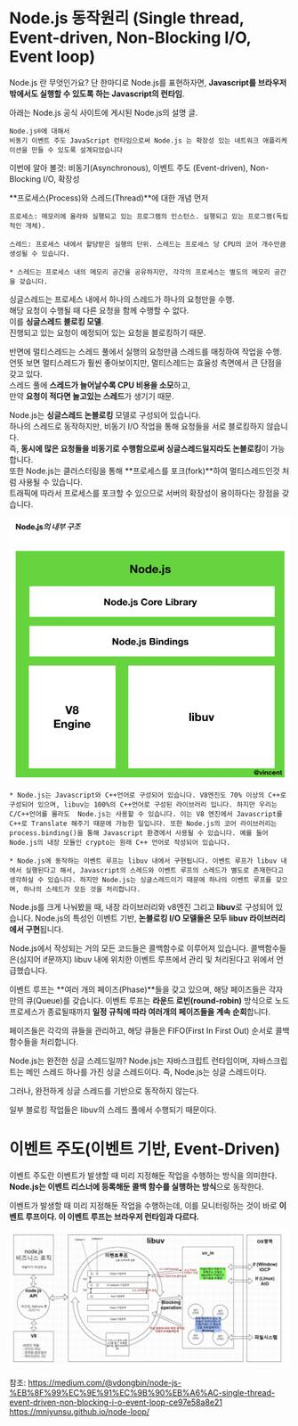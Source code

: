 # Node.js 동작원리 (Single thread, Event-driven, Non-Blocking I/O, Event loop)

Node.js 란 무엇인가요?
단 한마디로 Node.js를 표현하자면, **Javascript를 브라우저 밖에서도 실행할 수 있도록 하는 Javascript의 런타임**.

아래는 Node.js 공식 사이트에 게시된 Node.js의 설명 글.

```
Node.js®에 대해서
비동기 이벤트 주도 JavaScript 런타임으로써 Node.js 는 확장성 있는 네트워크 애플리케이션을 만들 수 있도록 설계되었습니다
```

이번에 알아 볼것: 비동기(Asynchronous), 이벤트 주도 (Event-driven), Non-Blocking I/O, 확장성

**프로세스(Process)와 스레드(Thread)**에 대한 개념 먼저

```
프로세스: 메모리에 올라와 실행되고 있는 프로그램의 인스턴스. 실행되고 있는 프로그램(독립적인 개체).

스레드: 프로세스 내에서 할당받은 실행의 단위. 스레드는 프로세스 당 CPU의 코어 개수만큼 생성될 수 있습니다.

* 스레드는 프로세스 내의 메모리 공간을 공유하지만, 각각의 프로세스는 별도의 메모리 공간을 갖습니다.
```

싱글스레드는 프로세스 내에서 하나의 스레드가 하나의 요청만을 수행.  
해당 요청이 수행될 때 다른 요청을 함께 수행할 수 없다.  
이를 **싱글스레드 블로킹 모델**.  
진행되고 있는 요청이 예정되어 있는 요청을 블로킹하기 때문.

반면에 멀티스레드는 스레드 풀에서 실행의 요청만큼 스레드를 매칭하여 작업을 수행.  
언뜻 보면 멀티스레드가 훨씬 좋아보이지만, 멀티스레드는 효율성 측면에서 큰 단점을 갖고 있다.  
스레드 풀에 **스레드가 늘어날수록 CPU 비용을 소모**하고,  
만약 **요청이 적다면 놀고있는 스레드**가 생기기 때문.

Node.js는 **싱글스레드 논블로킹** 모델로 구성되어 있습니다.  
하나의 스레드로 동작하지만, 비동기 I/O 작업을 통해 요청들을 서로 블로킹하지 않습니다.  
즉, **동시에 많은 요청들을 비동기로 수행함으로써 싱글스레드일지라도 논블로킹**이 가능합니다.  
또한 Node.js는 클러스터링을 통해 **프로세스를 포크(fork)**하여 멀티스레드인것 처럼 사용될 수 있습니다.  
트래픽에 따라서 프로세스를 포크할 수 있으므로 서버의 확장성이 용이하다는 장점을 갖습니다.

![Alt text](image-2.png)

```
* Node.js는 Javascript와 C++언어로 구성되어 있습니다. V8엔진도 70% 이상의 C++로 구성되어 있으며, libuv는 100%의 C++언어로 구성된 라이브러리 입니다. 하지만 우리는 C/C++언어를 몰라도  Node.js는 사용할 수 있습니다. 이는 V8 엔진에서 Javascript를 C++로 Translate 해주기 때문에 가능한 일입니다. 또한 Node.js의 코어 라이브러리는 process.binding()을 통해 Javascript 환경에서 사용될 수 있습니다. 예를 들어 Node.js의 내장 모듈인 crypto는 원래 C++ 언어로 작성되어 있습니다.

* Node.js에 동작하는 이벤트 루프는 libuv 내에서 구현됩니다. 이벤트 루프가 libuv 내에서 실행된다고 해서, Javascript의 스레드와 이벤트 루프의 스레드가 별도로 존재한다고 생각하실 수 있습니다. 하지만 Node.js는 싱글스레드이기 때문에 하나의 이벤트 루프를 갖으며, 하나의 스레드가 모든 것을 처리합니다.
```

Node.js를 크게 나눠봤을 때, 내장 라이브러리와 v8엔진 그리고 **libuv**로 구성되어 있습니다. Node.js의 특성인 이벤트 기반, **논블로킹 I/O 모델들은 모두 libuv 라이브러리에서 구현**됩니다.

Node.js에서 작성되는 거의 모든 코드들은 콜백함수로 이루어져 있습니다. 콜백함수들은(심지어 if문까지) libuv 내에 위치한 이벤트 루프에서 관리 및 처리된다고 위에서 언급했습니다.

이벤트 루프는 **여러 개의 페이즈(Phase)**들을 갖고 있으며, 해당 페이즈들은 각자만의 큐(Queue)를 갖습니다. 이벤트 루프는 **라운드 로빈(round-robin)** 방식으로 노드 프로세스가 종료될때까지 **일정 규칙에 따라 여러개의 페이즈들을 계속 순회**합니다.

페이즈들은 각각의 큐들을 관리하고, 해당 큐들은 FIFO(First In First Out) 순서로 콜백함수들을 처리합니다.

Node.js는 완전한 싱글 스레드일까?
Node.js는 자바스크립트 런타임이며, 자바스크립트는 메인 스레드 하나를 가진 싱글 스레드이다. 즉, Node.js는 싱글 스레드이다.

그러나, 완전하게 싱글 스레드를 기반으로 동작하지 않는다.

일부 블로킹 작업들은 libuv의 스레드 풀에서 수행되기 때문이다.

# 이벤트 주도(이벤트 기반, Event-Driven)

이벤트 주도란 이벤트가 발생할 때 미리 지정해둔 작업을 수행하는 방식을 의미한다. **Node.js는 이벤트 리스너에 등록해둔 콜백 함수를 실행하는 방식**으로 동작한다.

이벤트가 발생할 때 미리 지정해둔 작업을 수행하는데, 이를 모니터링하는 것이 바로 **이벤트 루프이다. 이 이벤트 루프는 브라우저 런타임과 다르다.**

![Alt text](image-3.png)

참조: https://medium.com/@vdongbin/node-js-%EB%8F%99%EC%9E%91%EC%9B%90%EB%A6%AC-single-thread-event-driven-non-blocking-i-o-event-loop-ce97e58a8e21  
https://mniyunsu.github.io/node-loop/
